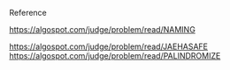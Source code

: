 Reference

https://algospot.com/judge/problem/read/NAMING

https://algospot.com/judge/problem/read/JAEHASAFE
https://algospot.com/judge/problem/read/PALINDROMIZE
